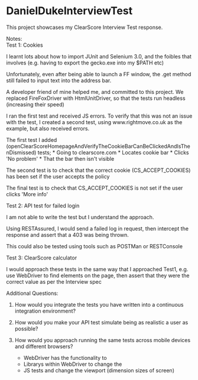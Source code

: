 # DanielDukeInterviewTest

This project showcases my ClearScore Interview Test response.

Notes:<br>
Test 1: Cookies
  <p>I learnt lots about how to import JUnit and Selenium 3.0, and the foibles that involves (e.g. having to export the gecko.exe into my $PATH etc)
  <p>Unfortunately, even after being able to launch a FF window, the .get method still failed to input text into the address bar.
  <p>A developer friend of mine helped me, and committed to this project. We replaced FireFoxDriver with HtmlUnitDriver, so that the tests run headless (increasing their speed)
  <p>I ran the first test and received JS errors. To verify that this was not an issue with the test, I created a second test, using www.rightmove.co.uk as the example, but also received errors.
  
  The first test I added (openClearScoreHomepageAndVerifyTheCookieBarCanBeClickedAndIsThenDismissed) tests;
    * Going to clearscore.com
    * Locates cookie bar
    * Clicks 'No problem'
    * That the bar then isn't visible
    
  The second test is to check that the correct cookie (CS_ACCEPT_COOKIES) has been set if the user accepts the policy
  
  The final test is to check that CS_ACCEPT_COOKIES is not set if the user clicks 'More info'
  
Test 2: API test for failed login <br>
  <p>I am not able to write the test but I understand the approach.
  <p>Using RESTAssured, I would send a failed log in request, then intercept the response and assert that a 403 was being thrown.
  <p>This could also be tested using tools such as POSTMan or RESTConsole
  
Test 3: ClearScore calculator<br>
  <p> I would approach these tests in the same way that I approached Test1, e.g. use WebDriver to find elements on the page, then assert that they were the correct value as per the Interview spec
  

Additional Questions:

1. How would you integrate the tests you have written into a continuous integration environment?


2. How would you make your API test simulate being as realistic a user as possible?


3. How would you approach running the same tests across mobile devices and different browsers?
    * WebDriver has the functionality to 
    * Librarys within WebDriver to change the
    * JS tests and change the viewport (dimension sizes of screen)
